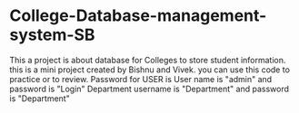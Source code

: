 # College-Database-management-system-SB
This a project is about database for Colleges to store student information.
this is a mini project created by Bishnu and Vivek. you can use this code to practice or to review.
Password for 
USER is User name is "admin" and password is "Login"
Department username is "Department" and password is "Department"
